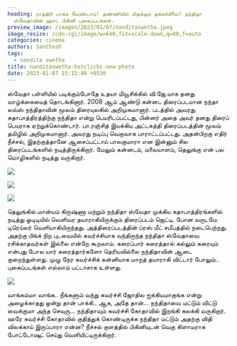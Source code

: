 ```yaml
---
heading: ராத்திரி பாக்க வேண்டாம்! தண்ணியில் மிதக்கும் தங்கச்சிலை! நந்திதா
  ஸ்வேதாவின் ஹாட் பிகினி புகைப்படங்கள்.
preview_image: /images/2023/01/07/nanditaswetha.jpeg
image_resize: /cdn-cgi/image/w=640,fit=scale-down,q=80,f=auto
categories: cinema
authors: Santhosh
tags:
  - nandita swetha
title: nanditaswetha-hotclicks-new-photo
date: 2023-01-07 15:15:48 +0530
---
```

ஸ்வேதா பள்ளியில் படிக்கும்போதே உதயா மியூசிக்கில் வி.ஜே.யாக தனது வாழ்க்கையைத் தொடங்கினார். 2008 ஆம் ஆண்டு கன்னட திரைப்படமான நந்தா லவ்ஸ் நந்திதாவின் மூலம் திரையுலகில் அறிமுகமானார். படத்தில் அவரது கதாபாத்திரத்திற்கு நந்திதா என்று பெயரிடப்பட்டது, பின்னர் அதை அவர் தனது திரைப் பெயராக ஏற்றுக்கொண்டார். பா.ரஞ்சித் இயக்கிய அட்டகத்தி திரைப்படத்தின் மூலம் தமிழில் அறிமுகமானார். அவரது நடிப்பு வெகுவாக பாராட்டப்பட்டது. 
அதன்பிறகு எதிர் நீச்சல், இதற்குத்தானே ஆசைப்பட்டாய் பாலகுமாரா என இன்னும் சில திரைப்படங்களில் நடித்திருக்கிறார். மேலும் கன்னடம், மலையாளம், தெலுங்கு என் பல மொழிகளில் நடித்து வருகிறார்.


![](/images/2023/01/07/nanditaswetha-hotclicks-new-photo.jpeg)

![](/images/2023/01/07/nanditaswetha-hotclicks-new-photo2.jpeg)

![](/images/2023/01/07/nanditaswetha-hotclicks-new-photo4.jpeg)

தெலுங்கில் மான்யம் கிருஷ்ணா மற்றும் நந்திதா ஸ்வேதா முக்கிய கதாபாத்திரங்களில் நடித்து ஓடிடியில்  வெளிவர தயாராகியிருக்கும் திரைப்படம்  ஜெட்டி. போன வருடமே டிரெய்லர் வெளியாகியிருந்தது. அத்திரைப்படத்தின் ப்ரஸ் மீட் சமீபத்தில் நடைபெற்றது. அதற்கு பிங்க் நிற புடவையில் கவர்ச்சியாக வந்திருந்த நந்திதா ஸ்வேதாவை ரசிக்காதவர்கள் இல்லை என்றே கூறலாம்.
கரைப்பார் கரைத்தால் கல்லும் கரையும் என்பது போல யார் கரைத்தார்களோ தெரியவில்லை நந்திதாவின் ஆடை குறைந்துள்ளது. முழு நேர கவர்ச்சிக் கன்னியாக மாறத் தயாராகி விட்டார் போலும்.. புகைப்படங்கள் எல்லாம் பட்டாசாக உள்ளது. 


![](/images/2023/01/07/nanditaswetha-hotclicks-new-photo6.jpeg)

வாங்கம்மா வாங்க.. நீங்களும் வந்து கவர்ச்சி ஜோதில ஐக்கியமாகுங்க என்று அழைக்காதது ஒன்று தான் பாக்கி.. ஆக, அதே தான்... நந்திதாவை மட்டும் விட்டு வைக்குமா அந்த செவுரு...  நந்திதாவும் கவர்ச்சி கோதாவில் இறங்கி கலக்கி வருகிறார்.
ஊரே கவர்ச்சி கோதாவில் குதித்துக் கொண்டிருக்க நந்திதா மட்டும் அதற்கு விதி விலக்காய் இருப்பாரா என்ன? நீச்சல் குளத்தில் பிகினியுடன் வெகு கிளாமராக போட்டோஷுட் செய்து வெளியிட்டிருக்கிறார்.